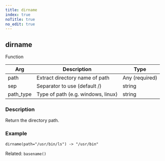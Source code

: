 ```yaml
---
title: dirname
index: true
noTitle: true
no_edit: true
---
```




<div class="vql_item"></div>


## dirname
<span class='vql_type pull-right page-header'>Function</span>



<div class="vqlargs"></div>

Arg | Description | Type
----|-------------|-----
path|Extract directory name of path|Any (required)
sep|Separator to use (default /)|string
path_type|Type of path (e.g. windows, linux)|string

### Description

Return the directory path.

### Example

```vql
dirname(path="/usr/bin/ls") -> "/usr/bin"
```

Related: `basename()`


